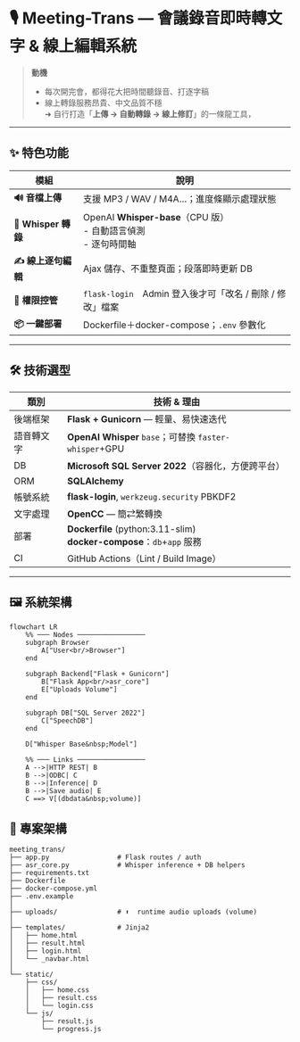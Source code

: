 # 🎙️ Meeting-Trans — 會議錄音即時轉文字 & 線上編輯系統

> **動機**  
> - 每次開完會，都得花大把時間聽錄音、打逐字稿  
> - 線上轉錄服務昂貴、中文品質不穩  
> ➜ 自行打造「**上傳 → 自動轉錄 → 線上修訂**」的一條龍工具，  


---

## ✨ 特色功能
| 模組 | 說明 |
| --- | --- |
| **🔊 音檔上傳** | 支援 MP3 / WAV / M4A…；進度條顯示處理狀態 |
| **📝 Whisper 轉錄** | OpenAI **Whisper-base**（CPU 版）<br> - 自動語言偵測<br> - 逐句時間軸 |
| **✍️ 線上逐句編輯** | Ajax 儲存、不重整頁面；段落即時更新 DB |
| **🔐 權限控管** | `flask-login`　Admin 登入後才可「改名 / 刪除 / 修改」檔案 |
| **📦 一鍵部署** | Dockerfile＋docker-compose；`.env` 參數化 |

---

## 🛠️  技術選型

| 類別 | 技術 & 理由 |
| --- | --- |
| 後端框架 | **Flask + Gunicorn** — 輕量、易快速迭代 |
| 語音轉文字 | **OpenAI Whisper** `base`；可替換 `faster-whisper`+GPU |
| DB | **Microsoft SQL Server 2022**（容器化，方便跨平台） |
| ORM | **SQLAlchemy** |
| 帳號系統 | **flask-login**, `werkzeug.security` PBKDF2 |
| 文字處理 | **OpenCC** — 簡⇄繁轉換 |
| 部署 | **Dockerfile** (python:3.11-slim)<br>**docker-compose**：`db`+`app` 服務 |
| CI | GitHub Actions（Lint / Build Image） |

---

## 🖼️ 系統架構
```mermaid
flowchart LR   
    %% ─── Nodes ─────────────────
    subgraph Browser
        A["User<br/>Browser"]
    end

    subgraph Backend["Flask + Gunicorn"]
        B["Flask App<br/>asr_core"]
        E["Uploads Volume"]
    end

    subgraph DB["SQL Server 2022"]
        C["SpeechDB"]
    end

    D["Whisper Base&nbsp;Model"]

    %% ─── Links ─────────────────
    A -->|HTTP REST| B
    B -->|ODBC| C
    B -->|Inference| D
    B -->|Save audio| E
    C ==> V[(dbdata&nbsp;volume)]
```

## 📂 專案架構
```text
meeting_trans/
├── app.py                 # Flask routes / auth
├── asr_core.py            # Whisper inference + DB helpers
├── requirements.txt
├── Dockerfile
├── docker-compose.yml
├── .env.example
│
├── uploads/               # ⬆️  runtime audio uploads (volume)
│
├── templates/             # Jinja2
│   ├── home.html
│   ├── result.html
│   ├── login.html
│   └── _navbar.html
│
└── static/
    ├── css/
    │   ├── home.css
    │   ├── result.css
    │   └── login.css
    └── js/
        ├── result.js
        └── progress.js
```





